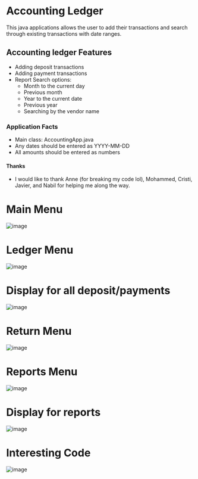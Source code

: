 # Accounting Ledger
This java applications allows the user to add their transactions and search through existing transactions with date ranges.
## Accounting ledger Features
- Adding deposit transactions
- Adding payment transactions
- Report Search options:
  - Month to the current day
  - Previous month
  - Year to the current date
  - Previous year
  - Searching by the vendor name
### Application Facts
  - Main class: AccountingApp.java
  - Any dates should be entered as YYYY-MM-DD
  - All amounts should be entered as numbers
#### Thanks
- I would like to thank Anne (for breaking my code lol), Mohammed, Cristi, Javier, and Nabil for helping me along the way.

# Main Menu
![image](https://user-images.githubusercontent.com/129906864/236238676-ea7e24d4-88b6-43df-911d-eb80e767e174.png)

# Ledger Menu
![image](https://user-images.githubusercontent.com/129906864/236238847-705cc471-bc8f-4f8c-bcb0-a761d07d50cd.png)

# Display for all deposit/payments
![image](https://user-images.githubusercontent.com/129906864/236256046-295be98e-9ee4-4886-a7c4-cd7304b26a7a.png)

# Return Menu
![image](https://user-images.githubusercontent.com/129906864/236239315-bf6ec9c7-38fe-4edb-9d6c-abf9ea29b14f.png)

# Reports Menu
![image](https://user-images.githubusercontent.com/129906864/236239667-44dce1c8-7a6f-426a-9003-57abc70308f3.png)

# Display for reports
![image](https://user-images.githubusercontent.com/129906864/236239868-63df8df5-aa42-41d5-968e-3bd3efa5e6ba.png)

# Interesting Code
![image](https://user-images.githubusercontent.com/129906864/236240798-55a7d6ce-dc3e-432d-8cc6-9b9de07f78d2.png)
